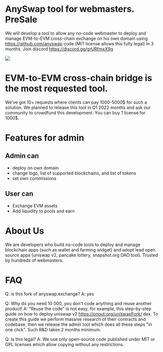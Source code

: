 # AnySwap tool for webmasters. PreSale

We will develop a tool to allow any no-code webmaster to deploy and manage EVM-to-EVM cross-chain exchange on his own domain using https://github.com/anyswap code (MIT license allows this fully legal) in 3 months. Join discord https://discord.gg/grURfmxX9g 

![](https://screenshots.wpmix.net/chrome_JJxTqAAmO6AM02fsOLQGhP5vUImjajOx.png)

# EVM-to-EVM cross-chain bridge is the most requested tool. 
We've got 10+ requests where clients can pay 1000-5000$ for such a solution. We planned to release this tool in Q1 2022 months and ask our community to crowdfund this development. You can buy 1 license for 1000$. 

# Features for admin
## Admin can
- deploy on own domain 
- change logo, list of supported blockchains, and list of tokens 
- set own commissions

## User can
- Exchange EVM assets
- Add liquidity to pools and earn 

# About Us
We are developers who build no-code tools to deploy and manage blockchain apps (such as wallet and farming widget) and adopt lead open source apps (uniswap v2, pancake lottery, snapshot.org DAO tool). Trusted by hundreds of webmasters. 

# FAQ
Q: is this fork of anyswap.exchange?
A: yes

Q: Why do you need 10 000, you don't code anything and reuse another product! 
A: "Reuse the code" is not easy, for example, this step-by-step guide on how to deploy uniswap v2 https://onout.org/uniswapFork/ dex. To create this guide we perform massive research of their contracts and codebase, then we release the admin tool which does all these steps "in one click". Such R&D takes 2 months minimum.  

Q: Is this legal?
A: We use only open-source code published under MIT or GPL licenses which allow copying without any restrictions.



